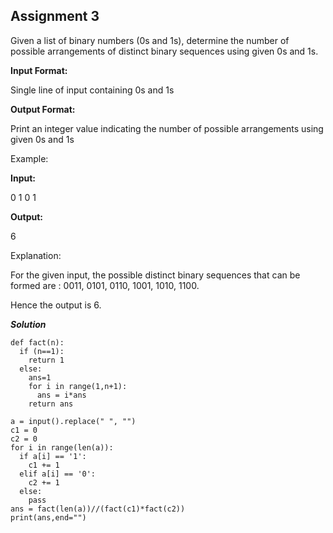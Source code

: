 ## Assignment 3
Given a list of binary numbers (0s and 1s), determine the number of possible arrangements of distinct binary sequences using given 0s and 1s.

**Input Format:**

Single line of input containing 0s and 1s

**Output Format:**

Print an integer value indicating the number of possible arrangements using given 0s and 1s

Example:

**Input:**

0 1 0 1

**Output:**

6

Explanation:

For the given input, the possible distinct binary sequences that can be formed are : 0011, 0101, 0110, 1001, 1010, 1100.

Hence the output is 6.

__*Solution*__
```
def fact(n):
  if (n==1):
    return 1
  else:
    ans=1
    for i in range(1,n+1):
      ans = i*ans
    return ans

a = input().replace(" ", "")
c1 = 0
c2 = 0
for i in range(len(a)):
  if a[i] == '1':
    c1 += 1
  elif a[i] == '0':
    c2 += 1
  else:
    pass
ans = fact(len(a))//(fact(c1)*fact(c2))
print(ans,end="")
```
